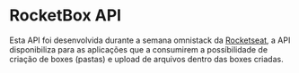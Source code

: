# RocketBox API

Esta API foi desenvolvida durante a semana omnistack da [Rocketseat](https://rocketseat.com.br/), a API disponibiliza para as aplicações que a consumirem
a possíbilidade de criação de boxes (pastas) e upload de arquivos dentro das boxes criadas.
